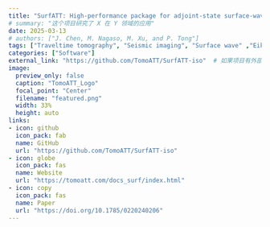 ```yaml
---
title: "SurfATT: High-performance package for adjoint-state surface-wave traveltime tomography"
# summary: "这个项目研究了 X 在 Y 领域的应用"
date: 2025-03-13
# authors: ["J. Chen, M. Nagaso, M. Xu, and P. Tong"]
tags: ["Traveltime tomography", "Seismic imaging", "Surface wave" ,"Eikonal equation"]
categories: ["Software"]
external_link: "https://github.com/TomoATT/SurfATT-iso"  # 如果项目有外部链接
image:
  preview_only: false
  caption: "TomoATT_Logo"
  focal_point: "Center"
  filename: "featured.png"
  width: 33%
  height: auto
links:
- icon: github
  icon_pack: fab
  name: GitHub
  url: "https://github.com/TomoATT/SurfATT-iso"
- icon: globe
  icon_pack: fas
  name: Website
  url: "https://tomoatt.com/docs_surf/index.html"
- icon: copy
  icon_pack: fas
  name: Paper
  url: "https://doi.org/10.1785/0220240206"
---
```

<!-- 这里是项目的详细介绍，可以使用 **Markdown** 语法。 -->
